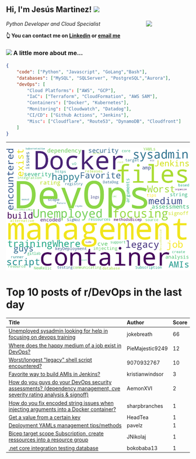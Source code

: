 <!--
**jmartinezl/jmartinezl** is a ✨ _special_ ✨ repository because its `README.md` (this file) appears on your GitHub profile.

Here are some ideas to get you started:

- 🔭 I’m currently working on ...
- 🌱 I’m currently learning ...
- 👯 I’m looking to collaborate on ...
- 🤔 I’m looking for help with ...
- 💬 Ask me about ...
- 📫 How to reach me: ...
- 😄 Pronouns: ...
- ⚡ Fun fact: ...
-->

<h2>Hi, I'm Jesús Martinez! <img src="https://media.giphy.com/media/WUlplcMpOCEmTGBtBW/giphy.gif" width="30"> </h2>
<img align='right' src="https://media.giphy.com/media/NytMLKyiaIh6VH9SPm/giphy.gif" width="120">
<p><em>Python Developer and Cloud Specialist
</em></p>

**👆 You can contact me on [Linkedin](https://www.linkedin.com/in/jes%C3%BAs-martinez-2b7b10104/) or [email me](mailto:jesus.mtz.lorenzo@gmail.com)**

### <img src="https://media.giphy.com/media/VgCDAzcKvsR6OM0uWg/giphy.gif" width="50"> A little more about me...  

```json
{
    "code": ["Python", "Javascript", "GoLang","Bash"],
    "databases": ["MySQL", "SQLServer", "PostgreSQL","Aurora"],
    "devOps": [
        "Cloud Platforms": ["AWS", "GCP"],
        "IaC": ["Terraform", "CloudFormation", "AWS SAM"],
        "Containers": ["Docker", "Kubernetes"],
        "Monitoring": ["Cloudwatch", "Datadog"],
        "CI/CD": ["Github Actions", "Jenkins"],
        "Misc": ["Cloudflare", "Route53", "DynamoDB", "Cloudfront"]
    ]
}
```
---

![Wordcloud](./cloud.png)

# Top 10 posts of r/DevOps in the last day

| Title | Author | Score |
|:---|:---|:---|
| [Unemployed sysadmin looking for help in focusing on devops training](https://www.reddit.com/r/devops/comments/xdjira/unemployed_sysadmin_looking_for_help_in_focusing/) | jokebreath | 66 |
| [Where does the happy medium of a job exist in DevOps?](https://www.reddit.com/r/devops/comments/xd6x3d/where_does_the_happy_medium_of_a_job_exist_in/) | PieMajestic9249 | 12 |
| [Worst/longest "legacy" shell script encountered?](https://www.reddit.com/r/devops/comments/xdhxsa/worstlongest_legacy_shell_script_encountered/) | 9070932767 | 10 |
| [Favorite way to build AMIs in Jenkins?](https://www.reddit.com/r/devops/comments/xdj3os/favorite_way_to_build_amis_in_jenkins/) | kristianwindsor | 3 |
| [How do you guys do your DevOps security assessments? (dependency management, cve severity rating analysis &amp; signoff)](https://www.reddit.com/r/devops/comments/xdxrwj/how_do_you_guys_do_your_devops_security/) | AemonXVI | 2 |
| [How do you fix encoded string issues when injecting arguments into a Docker container?](https://www.reddit.com/r/devops/comments/xdgh3w/how_do_you_fix_encoded_string_issues_when/) | sharpbranches | 1 |
| [Get a value from a certain key](https://www.reddit.com/r/devops/comments/xdzx8k/get_a_value_from_a_certain_key/) | HeadTea | 1 |
| [Deployment YAMLs management tips/methods](https://www.reddit.com/r/devops/comments/xdz86g/deployment_yamls_management_tipsmethods/) | pavelz | 1 |
| [Bicep target scope Subscription, create ressources into a resource group](https://www.reddit.com/r/devops/comments/xd901r/bicep_target_scope_subscription_create_ressources/) | JNikolaj | 1 |
| [.net core integration testing database](https://www.reddit.com/r/devops/comments/xdf68z/net_core_integration_testing_database/) | bokobaba13 | 1 |
